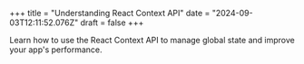 +++
title = "Understanding React Context API"
date = "2024-09-03T12:11:52.076Z"
draft = false
+++

  Learn how to use the React Context API to manage global state and improve your app's performance.
        